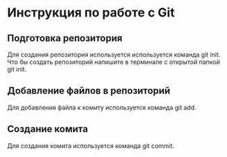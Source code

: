 # Инструкция по работе с Git

## Подготовка репозитория
Для создания репозитория используется используется команда git init. Что бы создать репозиторий напишите в терминале с открытой папкой git init. 

## Добавление файлов в репозиторий
Для добавления файла к комиту используется команда git add. 
## Создание комита
Для создания комита используется команда git commit.
